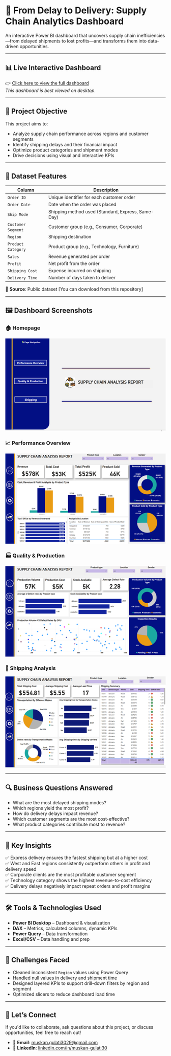 # 🚚 From Delay to Delivery: Supply Chain Analytics Dashboard

An interactive Power BI dashboard that uncovers supply chain inefficiencies—from delayed shipments to lost profits—and transforms them into data-driven opportunities.

---

## 📊 Live Interactive Dashboard

👉 [Click here to view the full dashboard](https://app.powerbi.com/groups/me/reports/cc762fc0-bbec-4c70-b213-3524121ac1d8/953933c5098e20d60538?experience=power-bi)  
_This dashboard is best viewed on desktop._

---

## 🏁 Project Objective

This project aims to:
- Analyze supply chain performance across regions and customer segments
- Identify shipping delays and their financial impact
- Optimize product categories and shipment modes
- Drive decisions using visual and interactive KPIs

---

## 📂 Dataset Features

| Column               | Description                                             |
|----------------------|---------------------------------------------------------|
| `Order ID`           | Unique identifier for each customer order              |
| `Order Date`         | Date when the order was placed                          |
| `Ship Mode`          | Shipping method used (Standard, Express, Same-Day)     |
| `Customer Segment`   | Customer group (e.g., Consumer, Corporate)              |
| `Region`             | Shipping destination                                    |
| `Product Category`   | Product group (e.g., Technology, Furniture)             |
| `Sales`              | Revenue generated per order                             |
| `Profit`             | Net profit from the order                               |
| `Shipping Cost`      | Expense incurred on shipping                            |
| `Delivery Time`      | Number of days taken to deliver                         |

📌 **Source**: Public dataset [You can download from this repository]

---

## 🖼️ Dashboard Screenshots

### 🏠 Homepage
![Homepage](images/Homepage.png)

### 📈 Performance Overview
![Performance Overview](images/Performance%20Overview.png)

### 🏭 Quality & Production
![Quality & Production](images/Quality%26Production.png)

### 🚛 Shipping Analysis
![Shipping](images/Shipping.png)

---

## 🔍 Business Questions Answered

- What are the most delayed shipping modes?
- Which regions yield the most profit?
- How do delivery delays impact revenue?
- Which customer segments are the most cost-effective?
- What product categories contribute most to revenue?

---

## 🧠 Key Insights

✅ Express delivery ensures the fastest shipping but at a higher cost  
✅ West and East regions consistently outperform others in profit and delivery speed  
✅ Corporate clients are the most profitable customer segment  
✅ Technology category shows the highest revenue-to-cost efficiency  
✅ Delivery delays negatively impact repeat orders and profit margins

---

## 🛠️ Tools & Technologies Used

- **Power BI Desktop** – Dashboard & visualization
- **DAX** – Metrics, calculated columns, dynamic KPIs
- **Power Query** – Data transformation
- **Excel/CSV** – Data handling and prep

---

## 🧪 Challenges Faced

- Cleaned inconsistent `Region` values using Power Query  
- Handled null values in delivery and shipment time  
- Designed layered KPIs to support drill-down filters by region and segment  
- Optimized slicers to reduce dashboard load time

---

## 💬 Let’s Connect

If you'd like to collaborate, ask questions about this project, or discuss opportunities, feel free to reach out!

- 📧 **Email**: [muskan.gulati3029@gmail.com](mailto:muskan.gulati3029@gmail.com)  
- 💼 **LinkedIn**: [linkedin.com/in/muskan-gulati30](https://linkedin.com/in/muskan-gulati30)
